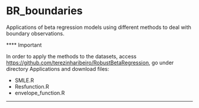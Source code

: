 # BR_boundaries
Applications of beta regression models using different methods to deal with boundary observations.

**** Important 

In order to apply the methods to the datasets, access https://github.com/terezinharibeiro/RobustBetaRegression, go under directory Applications and download files:

 - SMLE.R
 - Resfunction.R
 - envelope_function.R
********************************************************************************************************************************************************************
